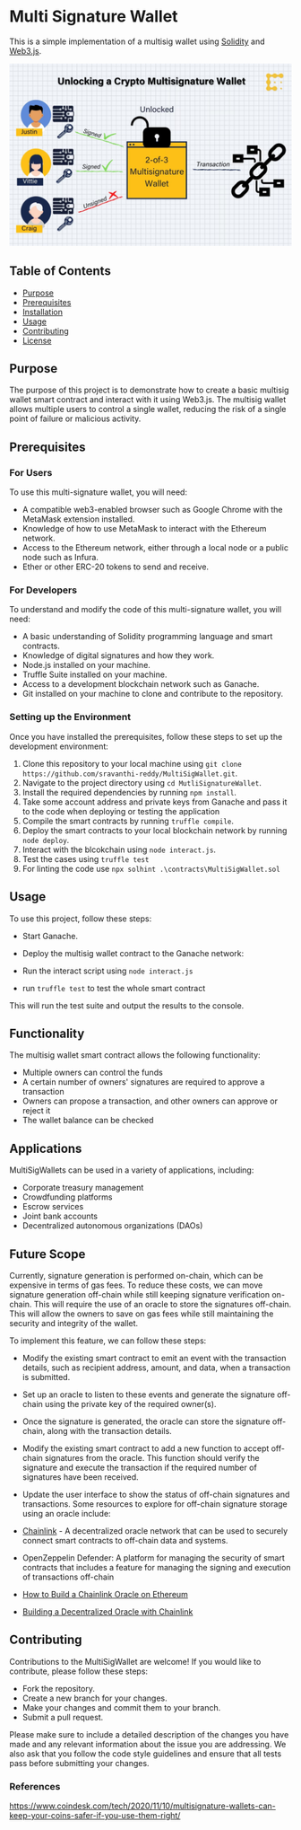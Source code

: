 # Multi Signature Wallet

This is a simple implementation of a multisig wallet using [Solidity](https://solidity.readthedocs.io/en/v0.8.7/) and [Web3.js](https://web3js.readthedocs.io/en/v1.5.2/).

![Alt text](./images/MultiSig.jpg?raw=true)

## Table of Contents

- [Purpose](#purpose)
- [Prerequisites](#prerequisites)
- [Installation](#installation)
- [Usage](#usage)
- [Contributing](#contributing)
- [License](#license)

## Purpose

The purpose of this project is to demonstrate how to create a basic multisig wallet smart contract and interact with it using Web3.js. The multisig wallet allows multiple users to control a single wallet, reducing the risk of a single point of failure or malicious activity.

## Prerequisites

### For Users

To use this multi-signature wallet, you will need:

- A compatible web3-enabled browser such as Google Chrome with the MetaMask extension installed.
- Knowledge of how to use MetaMask to interact with the Ethereum network.
- Access to the Ethereum network, either through a local node or a public node such as Infura.
- Ether or other ERC-20 tokens to send and receive.

### For Developers

To understand and modify the code of this multi-signature wallet, you will need:

- A basic understanding of Solidity programming language and smart contracts.
- Knowledge of digital signatures and how they work.
- Node.js installed on your machine.
- Truffle Suite installed on your machine.
- Access to a development blockchain network such as Ganache.
- Git installed on your machine to clone and contribute to the repository.

### Setting up the Environment

Once you have installed the prerequisites, follow these steps to set up the development environment:

1. Clone this repository to your local machine using `git clone  https://github.com/sravanthi-reddy/MultiSigWallet.git`.
2. Navigate to the project directory using `cd MutliSignatureWallet`.
3. Install the required dependencies by running `npm install`.
4. Take some account address and private keys from Ganache and pass it to the code when deploying or testing the application
5. Compile the smart contracts by running `truffle compile`.
6. Deploy the smart contracts to your local blockchain network by running `node deploy`.
7. Interact with the blcokchain using `node interact.js`.
8. Test the cases using `truffle test`
9. For linting the code use `npx solhint .\contracts\MultiSigWallet.sol`

## Usage

To use this project, follow these steps:

- Start Ganache.

- Deploy the multisig wallet contract to the Ganache network:
- Run the interact script using `node interact.js`
- run `truffle test` to test the whole smart contract

This will run the test suite and output the results to the console.

## Functionality

The multisig wallet smart contract allows the following functionality:

- Multiple owners can control the funds
- A certain number of owners' signatures are required to approve a transaction
- Owners can propose a transaction, and other owners can approve or reject it
- The wallet balance can be checked

## Applications

MultiSigWallets can be used in a variety of applications, including:

- Corporate treasury management
- Crowdfunding platforms
- Escrow services
- Joint bank accounts
- Decentralized autonomous organizations (DAOs)

## Future Scope

Currently, signature generation is performed on-chain, which can be expensive in terms of gas fees. To reduce these costs, we can move signature generation off-chain while still keeping signature verification on-chain. This will require the use of an oracle to store the signatures off-chain.
This will allow the owners to save on gas fees while still maintaining the security and integrity of the wallet.

To implement this feature, we can follow these steps:

- Modify the existing smart contract to emit an event with the transaction details, such as recipient address, amount, and data, when a transaction is submitted.

- Set up an oracle to listen to these events and generate the signature off-chain using the private key of the required owner(s).

- Once the signature is generated, the oracle can store the signature off-chain, along with the transaction details.

- Modify the existing smart contract to add a new function to accept off-chain signatures from the oracle. This function should verify the signature and execute the transaction if the required number of signatures have been received.

- Update the user interface to show the status of off-chain signatures and transactions.
  Some resources to explore for off-chain signature storage using an oracle include:

- [Chainlink](https://chain.link/) - A decentralized oracle network that can be used to securely connect smart contracts to off-chain data and systems.
- OpenZeppelin Defender: A platform for managing the security of smart contracts that includes a feature for managing the signing and execution of transactions off-chain
- [How to Build a Chainlink Oracle on Ethereum](https://trufflesuite.com/tutorials/how-to-build-a-chainlink-oracle-on-ethereum)
- [Building a Decentralized Oracle with Chainlink](https://medium.com/swlh/building-a-decentralized-oracle-with-chainlink-5b91a5b49737)

## Contributing

Contributions to the MultiSigWallet are welcome! If you would like to contribute, please follow these steps:

- Fork the repository.
- Create a new branch for your changes.
- Make your changes and commit them to your branch.
- Submit a pull request.

Please make sure to include a detailed description of the changes you have made and any relevant information about the issue you are addressing. We also ask that you follow the code style guidelines and ensure that all tests pass before submitting your changes.

### References
https://www.coindesk.com/tech/2020/11/10/multisignature-wallets-can-keep-your-coins-safer-if-you-use-them-right/

